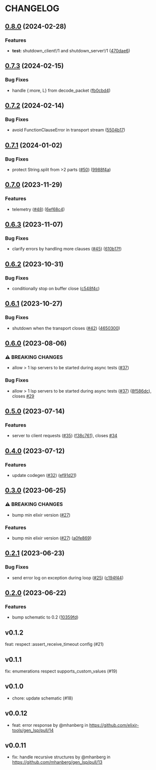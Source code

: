 # CHANGELOG

## [0.8.0](https://github.com/elixir-tools/gen_lsp/compare/v0.7.3...v0.8.0) (2024-02-28)


### Features

* **test:** shutdown_client!/1 and shutdown_server!/1 ([470dae6](https://github.com/elixir-tools/gen_lsp/commit/470dae62148b8e77a4734cb1abca1166bfb8bf55))

## [0.7.3](https://github.com/elixir-tools/gen_lsp/compare/v0.7.2...v0.7.3) (2024-02-15)


### Bug Fixes

* handle {:more, L} from decode_packet ([fb0cbd4](https://github.com/elixir-tools/gen_lsp/commit/fb0cbd4ef4b700f2d0dfaefae45c8cc5f73b128c))

## [0.7.2](https://github.com/elixir-tools/gen_lsp/compare/v0.7.1...v0.7.2) (2024-02-14)


### Bug Fixes

* avoid FunctionClauseError in transport stream ([5504b17](https://github.com/elixir-tools/gen_lsp/commit/5504b17c0d214fd3a79755022d54accc2218863a))

## [0.7.1](https://github.com/elixir-tools/gen_lsp/compare/v0.7.0...v0.7.1) (2024-01-02)


### Bug Fixes

* protect String.split from &gt;2 parts ([#50](https://github.com/elixir-tools/gen_lsp/issues/50)) ([9988f4a](https://github.com/elixir-tools/gen_lsp/commit/9988f4aa4b1ca6e8d061ab737ceda231f65c1117))

## [0.7.0](https://github.com/elixir-tools/gen_lsp/compare/v0.6.3...v0.7.0) (2023-11-29)


### Features

* telemetry ([#48](https://github.com/elixir-tools/gen_lsp/issues/48)) ([6ef68c4](https://github.com/elixir-tools/gen_lsp/commit/6ef68c4b939e5a7150a072bb30548d1e0697bf85))

## [0.6.3](https://github.com/elixir-tools/gen_lsp/compare/v0.6.2...v0.6.3) (2023-11-07)


### Bug Fixes

* clarify errors by handling more clauses ([#45](https://github.com/elixir-tools/gen_lsp/issues/45)) ([610b17f](https://github.com/elixir-tools/gen_lsp/commit/610b17f7e9268c1312a2b5131e22919e3e2a06aa))

## [0.6.2](https://github.com/elixir-tools/gen_lsp/compare/v0.6.1...v0.6.2) (2023-10-31)


### Bug Fixes

* conditionally stop on buffer close ([c548f4c](https://github.com/elixir-tools/gen_lsp/commit/c548f4c62a57ee19d5cde3973de22cce73091b4c))

## [0.6.1](https://github.com/elixir-tools/gen_lsp/compare/v0.6.0...v0.6.1) (2023-10-27)


### Bug Fixes

* shutdown when the transport closes ([#42](https://github.com/elixir-tools/gen_lsp/issues/42)) ([4650300](https://github.com/elixir-tools/gen_lsp/commit/465030084dc7700edf149d3e4b6d526380667b62))

## [0.6.0](https://github.com/elixir-tools/gen_lsp/compare/v0.5.0...v0.6.0) (2023-08-06)


### ⚠ BREAKING CHANGES

* allow > 1 lsp servers to be started during async tests ([#37](https://github.com/elixir-tools/gen_lsp/issues/37))

### Bug Fixes

* allow &gt; 1 lsp servers to be started during async tests ([#37](https://github.com/elixir-tools/gen_lsp/issues/37)) ([8f586dc](https://github.com/elixir-tools/gen_lsp/commit/8f586dc2f471af577e6d26f3942fdb2fe15bc42e)), closes [#29](https://github.com/elixir-tools/gen_lsp/issues/29)

## [0.5.0](https://github.com/elixir-tools/gen_lsp/compare/v0.4.0...v0.5.0) (2023-07-14)


### Features

* server to client requests ([#35](https://github.com/elixir-tools/gen_lsp/issues/35)) ([f38c761](https://github.com/elixir-tools/gen_lsp/commit/f38c761496a3fd9b7aee9080451cd42ceef5246d)), closes [#34](https://github.com/elixir-tools/gen_lsp/issues/34)

## [0.4.0](https://github.com/elixir-tools/gen_lsp/compare/v0.3.0...v0.4.0) (2023-07-12)


### Features

* update codegen ([#32](https://github.com/elixir-tools/gen_lsp/issues/32)) ([ef91d21](https://github.com/elixir-tools/gen_lsp/commit/ef91d2167710a680918764ea7777c9b481950e8c))

## [0.3.0](https://github.com/elixir-tools/gen_lsp/compare/v0.2.1...v0.3.0) (2023-06-25)


### ⚠ BREAKING CHANGES

* bump min elixir version ([#27](https://github.com/elixir-tools/gen_lsp/issues/27))

### Features

* bump min elixir version ([#27](https://github.com/elixir-tools/gen_lsp/issues/27)) ([a0fe869](https://github.com/elixir-tools/gen_lsp/commit/a0fe86943fae8c8b8f84e42a74b08187edcdf01d))

## [0.2.1](https://github.com/elixir-tools/gen_lsp/compare/v0.2.0...v0.2.1) (2023-06-23)


### Bug Fixes

* send error log on exception during loop ([#25](https://github.com/elixir-tools/gen_lsp/issues/25)) ([c194f44](https://github.com/elixir-tools/gen_lsp/commit/c194f441378fb265b5551d6b4261040cb49495cc))

## [0.2.0](https://github.com/elixir-tools/gen_lsp/compare/v0.1.2...v0.2.0) (2023-06-22)


### Features

* bump schematic to 0.2 ([10359fd](https://github.com/elixir-tools/gen_lsp/commit/10359fd8b66f70f4ffee5727ebcdd907207c636c))

## v0.1.2

feat: respect :assert_receive_timeout config (#21)

## v0.1.1

fix: enumerations respect supports_custom_values (#19)

## v0.1.0

- chore: update schematic (#18)

## v0.0.12

- feat: error response by @mhanberg in https://github.com/elixir-tools/gen_lsp/pull/14

## v0.0.11

- fix: handle recursive structures by @mhanberg in https://github.com/mhanberg/gen_lsp/pull/13
